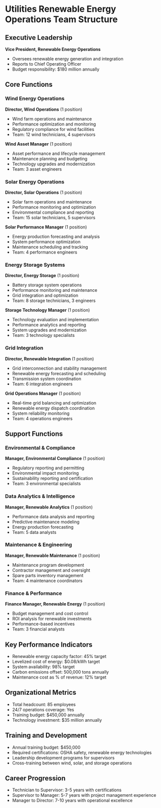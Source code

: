 # Utilities Renewable Energy Operations Team Structure

## Executive Leadership
**Vice President, Renewable Energy Operations**
- Oversees renewable energy generation and integration
- Reports to Chief Operating Officer
- Budget responsibility: $180 million annually

## Core Functions

### Wind Energy Operations
**Director, Wind Operations** (1 position)
- Wind farm operations and maintenance
- Performance optimization and monitoring
- Regulatory compliance for wind facilities
- Team: 12 wind technicians, 4 supervisors

**Wind Asset Manager** (1 position)
- Asset performance and lifecycle management
- Maintenance planning and budgeting
- Technology upgrades and modernization
- Team: 3 asset engineers

### Solar Energy Operations
**Director, Solar Operations** (1 position)
- Solar farm operations and maintenance
- Performance monitoring and optimization
- Environmental compliance and reporting
- Team: 15 solar technicians, 5 supervisors

**Solar Performance Manager** (1 position)
- Energy production forecasting and analysis
- System performance optimization
- Maintenance scheduling and tracking
- Team: 4 performance engineers

### Energy Storage Systems
**Director, Energy Storage** (1 position)
- Battery storage system operations
- Performance monitoring and maintenance
- Grid integration and optimization
- Team: 8 storage technicians, 3 engineers

**Storage Technology Manager** (1 position)
- Technology evaluation and implementation
- Performance analytics and reporting
- System upgrades and modernization
- Team: 3 technology specialists

### Grid Integration
**Director, Renewable Integration** (1 position)
- Grid interconnection and stability management
- Renewable energy forecasting and scheduling
- Transmission system coordination
- Team: 6 integration engineers

**Grid Operations Manager** (1 position)
- Real-time grid balancing and optimization
- Renewable energy dispatch coordination
- System reliability monitoring
- Team: 4 operations engineers

## Support Functions

### Environmental & Compliance
**Manager, Environmental Compliance** (1 position)
- Regulatory reporting and permitting
- Environmental impact monitoring
- Sustainability reporting and certification
- Team: 3 environmental specialists

### Data Analytics & Intelligence
**Manager, Renewable Analytics** (1 position)
- Performance data analysis and reporting
- Predictive maintenance modeling
- Energy production forecasting
- Team: 5 data analysts

### Maintenance & Engineering
**Manager, Renewable Maintenance** (1 position)
- Maintenance program development
- Contractor management and oversight
- Spare parts inventory management
- Team: 4 maintenance coordinators

### Finance & Performance
**Finance Manager, Renewable Energy** (1 position)
- Budget management and cost control
- ROI analysis for renewable investments
- Performance-based incentives
- Team: 3 financial analysts

## Key Performance Indicators
- Renewable energy capacity factor: 45% target
- Levelized cost of energy: $0.08/kWh target
- System availability: 98% target
- Carbon emissions offset: 500,000 tons annually
- Maintenance cost as % of revenue: 12% target

## Organizational Metrics
- Total headcount: 85 employees
- 24/7 operations coverage: Yes
- Training budget: $450,000 annually
- Technology investment: $35 million annually

## Training and Development
- Annual training budget: $450,000
- Required certifications: OSHA safety, renewable energy technologies
- Leadership development programs for supervisors
- Cross-training between wind, solar, and storage operations

## Career Progression
- Technician to Supervisor: 3-5 years with certifications
- Supervisor to Manager: 5-7 years with project management experience
- Manager to Director: 7-10 years with operational excellence